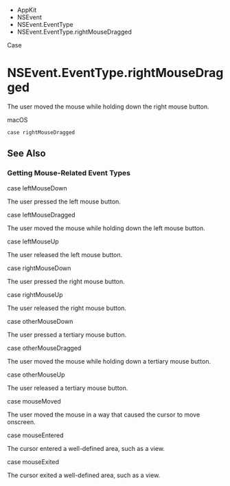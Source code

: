 

- AppKit
- NSEvent
- NSEvent.EventType
-  NSEvent.EventType.rightMouseDragged 

Case

# NSEvent.EventType.rightMouseDragged

The user moved the mouse while holding down the right mouse button.

macOS

``` source
case rightMouseDragged
```

## See Also

### Getting Mouse-Related Event Types

case leftMouseDown

The user pressed the left mouse button.

case leftMouseDragged

The user moved the mouse while holding down the left mouse button.

case leftMouseUp

The user released the left mouse button.

case rightMouseDown

The user pressed the right mouse button.

case rightMouseUp

The user released the right mouse button.

case otherMouseDown

The user pressed a tertiary mouse button.

case otherMouseDragged

The user moved the mouse while holding down a tertiary mouse button.

case otherMouseUp

The user released a tertiary mouse button.

case mouseMoved

The user moved the mouse in a way that caused the cursor to move onscreen.

case mouseEntered

The cursor entered a well-defined area, such as a view.

case mouseExited

The cursor exited a well-defined area, such as a view.


